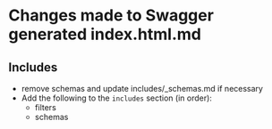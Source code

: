 # Changes made to Swagger generated index.html.md

## Includes

* remove schemas and update includes/_schemas.md if necessary
* Add the following to the `includes` section (in order):
  * filters
  * schemas
  